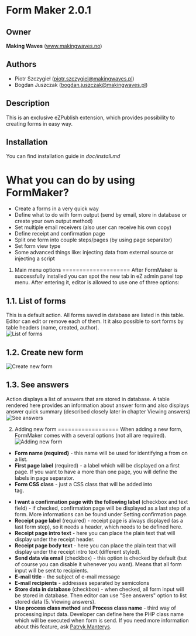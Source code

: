 Form Maker 2.0.1
================

Owner
-----
**Making Waves** (www.makingwaves.no)

Authors
-------
* Piotr Szczygieł (piotr.szczygiel@makingwaves.pl)
* Bogdan Juszczak (bogdan.juszczak@makingwaves.pl)

Description
-----------
This is an exclusive eZPublish extension, which provides possibility to creating forms in easy way.

Installation
------------
You can find installation guide in *doc/install.md*


What you can do by using FormMaker?
===================================
* Create a forms in a very quick way
* Define what to do with form output (send by email, store in database or create your own output method)
* Set multiple email receivers (also user can receive his own copy)
* Define receipt and confirmation page
* Split one form into couple steps/pages (by using page separator)
* Set form view type
* Some advanced things like: injecting data from external source or injecting a script

1. Main menu options
====================
After FormMaker is successfully installed you can spot the new tab in eZ admin panel top menu. After entering it, editor is allowed to use one of three options:  

1.1. List of forms
------------------
This is a default action. All forms saved in database are listed in this table. Editor can edit or remove each of them. It it also possible to sort forms by table headers (name, created, author).  
![List of forms](https://raw.github.com/makingwaves/formmaker/release/doc/screenshots/list%20of%20forms.jpg)

1.2. Create new form
----------------------------------------------
![Create new form](https://raw.github.com/makingwaves/formmaker/release/doc/screenshots/create%20new%20form%203.jpg)

1.3. See answers
----------------
Action displays a list of answers that are stored in database. A table rendered here provides an information about answer form and also displays answer quick summary (described closely later in chapter Viewing answers)
![See answers](https://raw.github.com/makingwaves/formmaker/release/doc/screenshots/see%20answers.jpg)

2. Adding new form
==================
When adding a new form, FormMaker comes with a several options (not all are required).  
![Adding new form](https://raw.github.com/makingwaves/formmaker/release/doc/screenshots/add%20new%20form.jpg)  

* **Form name (required)** - this name will be used for identifying a from on a list.
* **First page label** (required) - a label which will be displayed on a first page. If you want to have a more than one page, you will define the labels in page separator.
* **Form CSS class** - just a CSS class that will be added into <form /> tag.
* **I want a confirmation page with the following label** (checkbox and text field) - if checked, confirmation page will be displayed as a last step of a form. More informations can be found under Setting confirmation page.
* **Receipt page label** (required) - receipt page is always displayed (as a last form step), so it needs a header, which needs to be defined here.
* **Receipt page intro text** - here you can place the plain text that will display under the receipt header.
* **Receipt page body text** - here you can place the plain text that will display under the receipt intro text (different styled).
* **Send data via email** (checkbox) - this option is checked by default (but of course you can disable it whenever you want). Means that all form input will be sent to recipients.
* **E-mail title** - the subject of e-mail message
* **E-mail recipients** - addresses separated by semicolons
* **Store data in database** (checkbox) - when checked, all form input will be stored in database. Then editor can use "See answers" option to list stored data (5. Viewing answers).
* **Use process class method** and **Process class name** - third way of processing input data. Developer can define here the PHP class name which will be executed when form is send. If you need more information about this feature, ask [Patryk Manterys](https://github.com/pmanterys).


























